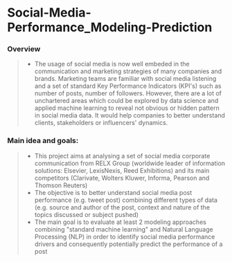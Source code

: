 # Social-Media-Performance_Modeling-Prediction
### Overview
>* The usage of social media is now well embeded in the communication and marketing strategies of many companies and brands. Marketing teams are familiar with social media listening and a set of standard Key Performance Indicators (KPI's) such as number of posts, number of followers. However, there are a lot of unchartered areas which could be explored by data science and applied machine learning to reveal not obvious or hidden pattern in social media data. It would help companies to better understand clients, stakeholders or influencers' dynamics.

### Main idea and goals:
>* This project aims at analysing a set of social media corporate communication from RELX Group (worldwide leader of information solutions: Elsevier, LexisNexis, Reed Exhibitions) and its main competitors (Clarivate, Wolters Kluwer, Informa, Pearson and Thomson Reuters)
>* The objective is to better understand social media post performance (e.g. tweet post) combining different types of data (e.g. source and author of the post, context and nature of the topics discussed or subject pushed)
>* The main goal is to evaluate at least 2 modeling approaches combining "standard machine learning" and Natural Language Processing (NLP) in order to identify social media performance drivers and consequently potentially predict the performance of a post
